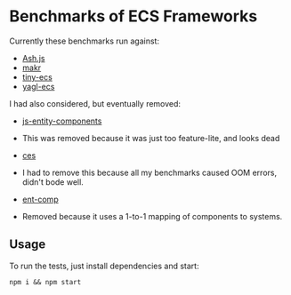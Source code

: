 # Benchmarks of ECS Frameworks

Currently these benchmarks run against:

- [Ash.js][ash]
- [makr][makr]
- [tiny-ecs][tecs]
- [yagl-ecs][yagl]

I had also considered, but eventually removed:

- [js-entity-components][ecs]
 * This was removed because it was just too feature-lite, and looks dead
- [ces][ces]
 * I had to remove this because all my benchmarks caused OOM errors, didn't bode well.
- [ent-comp][ent-comp]
 * Removed because it uses a 1-to-1 mapping of components to systems.

## Usage

To run the tests, just install dependencies and start:

```
npm i && npm start
```

<!-- URLs -->
[ash]: https://github.com/brejep/ash-js
[makr]: https://github.com/makrjs/makr
[tecs]: https://github.com/bvalosek/tiny-ecs
[yagl]: https://github.com/yagl/ecs
[ent-comp]: https://github.com/andyhall/ent-comp

[ecs]: https://github.com/rolandpoulter/js-entity-components
[ces]: https://github.com/qiao/ces.js
